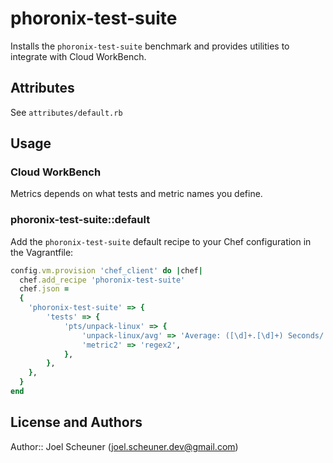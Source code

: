 # phoronix-test-suite

Installs the `phoronix-test-suite` benchmark and provides utilities to integrate with Cloud WorkBench.

## Attributes

See `attributes/default.rb`

## Usage

### Cloud WorkBench

Metrics depends on what tests and metric names you define.

### phoronix-test-suite::default

Add the `phoronix-test-suite` default recipe to your Chef configuration in the Vagrantfile:

```ruby
config.vm.provision 'chef_client' do |chef|
  chef.add_recipe 'phoronix-test-suite'
  chef.json =
  {
    'phoronix-test-suite' => {
        'tests' => {
            'pts/unpack-linux' => {
                'unpack-linux/avg' => 'Average: ([\d]+.[\d]+) Seconds/',
                'metric2' => 'regex2',
            },
        },
    },
  }
end
```

## License and Authors

Author:: Joel Scheuner (joel.scheuner.dev@gmail.com)
